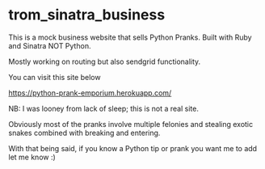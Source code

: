 # trom_sinatra_business

This is a mock business website that sells Python Pranks.  Built with Ruby and Sinatra NOT Python.

Mostly working on routing but also sendgrid functionality.

You can visit this site below 

https://python-prank-emporium.herokuapp.com/

NB: I was looney from lack of sleep; this is not a real site.

Obviously most of the pranks involve multiple felonies and stealing exotic snakes combined with breaking and entering.

With that being said, if you know a Python tip or prank you want me to add let me know :)
